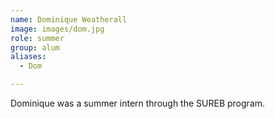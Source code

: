 ```yaml
---
name: Dominique Weatherall
image: images/dom.jpg
role: summer
group: alum
aliases:
  - Dom

---
```


Dominique was a summer intern through the SUREB program.
